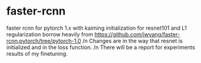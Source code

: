 # faster-rcnn
faster rcnn for pytorch 1.x with kaiming initialization for resnet101 and L1 regularization borrow heavily from https://github.com/jwyang/faster-rcnn.pytorch/tree/pytorch-1.0
/n
Changes are in the way that resnet is initialized and in the loss function.
/n
There will be a report for experiments results of my finetuning.
